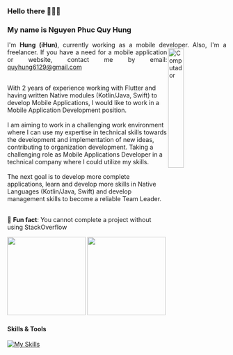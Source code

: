 ### Hello there 👋👋👋
### My name is Nguyen Phuc Quy Hung
<p align="justify">
 I'm <strong>Hung (iHun)</strong>, currently working as a mobile developer.
<img src="https://github.com/lambiengcode/lambiengcode/blob/main/gif/banner_gif.gif?raw=true" width="26.5%" height=auto align="right" alt="Computador">
Also, I'm a freelancer. If you have a need for a mobile application or website, contact me by email: <a href="quyhung6129@gmail.com">quyhung6129@gmail.com</a><br><br>
 
With 2 years of experience working with Flutter and having written Native modules (Kotlin/Java, Swift) to develop Mobile Applications, I would like to work in a Mobile Application Development position.<br><br>
I am aiming to work in a challenging work environment where I can use my expertise in technical skills towards the development and implementation of new ideas, contributing to organization development. Taking a challenging role as Mobile Applications Developer in a technical company where I could utilize my skills.<br><br>
The next goal is to develop more complete applications, learn and develop more skills in Native Languages ​​(Kotlin/Java, Swift) and develop management skills to become a reliable Team Leader.<br><br>

🦁 <strong>Fun fact</strong>: You cannot complete a project without using StackOverflow <br>

<!-- [![Dart Badge](https://img.shields.io/badge/-Dart-3399ff?style=for-the-badge&labelColor=black&logo=dart&logoColor=3399ff)](#)
[![Flutter Badge](https://img.shields.io/badge/-Flutter-0073e6?style=for-the-badge&labelColor=black&logo=flutter&logoColor=0073e6)](#) [![Android Badge](https://img.shields.io/badge/-Android-3C8749?style=for-the-badge&labelColor=black&logo=android&logoColor=3C8749)](#)[![iOS Badge](https://img.shields.io/badge/-Swift-cc6600?style=for-the-badge&labelColor=black&logo=swift&logoColor=cc6600)](#)[![Firebase Badge](https://img.shields.io/badge/-Firebase-e69514?style=for-the-badge&labelColor=black&logo=firebase&logoColor=ffa500)](#)
[![Javascript Badge](https://img.shields.io/badge/-Javascript-F0DB4F?style=for-the-badge&labelColor=black&logo=javascript&logoColor=F0DB4F)](#) [![Nodejs Badge](https://img.shields.io/badge/-Nodejs-3C873A?style=for-the-badge&labelColor=black&logo=node.js&logoColor=3C873A)](#) -->
<p>
<img src="https://github-readme-stats.vercel.app/api?username=lambiengcode&count_private=true&show_icons=true&theme=algolia&include_all_commits=true&custom_title=lambiengcode&raw=true&border_radius=8&border_color=3d0066" height="180em"/>
<img src="https://github-readme-stats.vercel.app/api/top-langs/?username=lambiengcode&show_icons=true&layout=compact&cache_seconds=1800&langs_count=8&theme=algolia&count_private=true&show_icons=true&border_radius=8&border_color=3d0066" height="180em"/>
</p>

#### Skills & Tools
[![My Skills](https://skillicons.dev/icons?i=flutter,dart,kotlin,androidstudio,swift,nodejs,aws,firebase,mongodb,git,github&perline=15&theme=dark)](https://skillicons.dev)


<!--END_SECTION:waka-->

